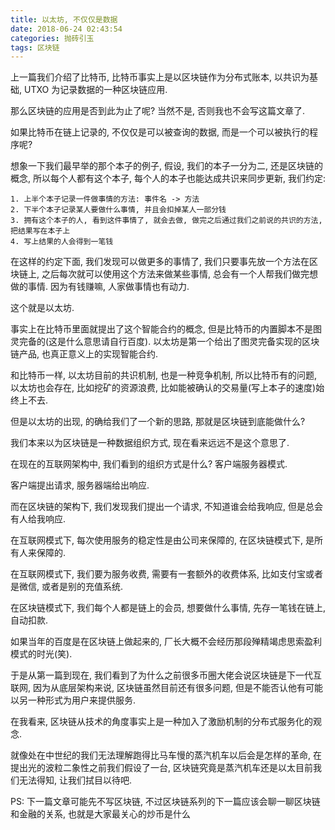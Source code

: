 ```yaml
---
title: 以太坊, 不仅仅是数据
date: 2018-06-24 02:43:54
categories: 抛砖引玉
tags: 区块链
---
```


上一篇我们介绍了比特币, 比特币事实上是以区块链作为分布式账本, 以共识为基础, 
UTXO 为记录数据的一种区块链应用.

那么区块链的应用是否到此为止了呢? 当然不是, 否则我也不会写这篇文章了.

如果比特币在链上记录的, 不仅仅是可以被查询的数据, 而是一个可以被执行的程序呢?

想象一下我们最早举的那个本子的例子, 假设, 我们的本子一分为二, 还是区块链的概念, 
所以每个人都有这个本子, 每个人的本子也能达成共识来同步更新, 我们约定:

    1. 上半个本子记录一件做事情的方法: 事件名 -> 方法
    2. 下半个本子记录某人要做什么事情, 并且会扣掉某人一部分钱
    3. 拥有这个本子的人, 看到这件事情了, 就会去做, 做完之后通过我们之前说的共识的方法, 把结果写在本子上
    4. 写上结果的人会得到一笔钱

在这样的约定下面, 我们发现可以做更多的事情了, 我们只要事先放一个方法在区块链上,
之后每次就可以使用这个方法来做某些事情, 总会有一个人帮我们做完想做的事情.
因为有钱赚嘛, 人家做事情也有动力.

这个就是以太坊.

事实上在比特币里面就提出了这个智能合约的概念, 但是比特币的内置脚本不是图灵完备的(这是什么意思请自行百度).
以太坊是第一个给出了图灵完备实现的区块链产品, 也真正意义上的实现智能合约.

和比特币一样, 以太坊目前的共识机制, 也是一种竞争机制, 所以比特币有的问题, 以太坊也会存在,
比如挖矿的资源浪费, 比如能被确认的交易量(写上本子的速度)始终上不去.

但是以太坊的出现, 的确给我们了一个新的思路, 那就是区块链到底能做什么?

我们本来以为区块链是一种数据组织方式, 现在看来远远不是这个意思了.

在现在的互联网架构中, 我们看到的组织方式是什么? 客户端服务器模式.

客户端提出请求, 服务器端给出响应.

而在区块链的架构下, 我们发现我们提出一个请求, 不知道谁会给我响应, 但是总会有人给我响应.

在互联网模式下, 每次使用服务的稳定性是由公司来保障的, 在区块链模式下, 是所有人来保障的.

在互联网模式下, 我们要为服务收费, 需要有一套额外的收费体系, 比如支付宝或者是微信, 或者是别的充值系统.

在区块链模式下, 我们每个人都是链上的会员, 想要做什么事情, 先存一笔钱在链上, 自动扣款.

如果当年的百度是在区块链上做起来的, 厂长大概不会经历那段殚精竭虑思索盈利模式的时光(笑).

于是从第一篇到现在, 我们看到了为什么之前很多币圈大佬会说区块链是下一代互联网,
因为从底层架构来说, 区块链虽然目前还有很多问题, 但是不能否认他有可能以另一种形式为用户来提供服务.

在我看来, 区块链从技术的角度事实上是一种加入了激励机制的分布式服务化的观念.

就像处在中世纪的我们无法理解跑得比马车慢的蒸汽机车以后会是怎样的革命,
在提出光的波粒二象性之前我们假设了一台, 区块链究竟是蒸汽机车还是以太目前我们无法得知,
让我们拭目以待吧.

PS: 下一篇文章可能先不写区块链, 不过区块链系列的下一篇应该会聊一聊区块链和金融的关系, 也就是大家最关心的炒币是什么
